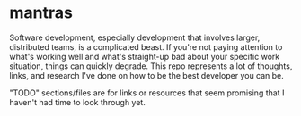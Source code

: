 # mantras

Software development, especially development that involves larger, distributed teams, is a complicated beast. If you're not paying attention to what's working well and what's straight-up bad about your specific work situation, things can quickly degrade. This repo represents a lot of thoughts, links, and research I've done on how to be the best developer you can be.

"TODO" sections/files are for links or resources that seem promising that I haven't had time to look through yet.
